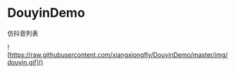 # DouyinDemo
仿抖音列表



![https://raw.githubusercontent.com/xiangxiongfly/DouyinDemo/master/img/douyin.gif]()

